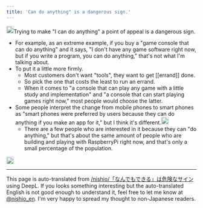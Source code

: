 ```yaml
---
title: 'Can do anything" is a dangerous sign.'
---
```


<img src='https://scrapbox.io/api/pages/nishio-en/nishio/icon' alt='nishio.icon' height="19.5"/>Trying to make "I can do anything" a point of appeal is a dangerous sign.
- For example, as an extreme example, if you buy a "game console that can do anything" and it says, "I don't have any game software right now, but if you write a program, you can do anything," that's not what I'm talking about.
- To put it a little more firmly.
    - Most customers don't want "tools", they want to get [[errand]] done.
    - So pick the one that costs the least to run an errand.
    - When it comes to "a console that can play any game with a little study and implementation" and "a console that can start playing games right now," most people would choose the latter.
- Some people interpret the change from mobile phones to smart phones as "smart phones were preferred by users because they can do anything if you make an app for it," but I think it's different.<img src='https://scrapbox.io/api/pages/nishio-en/nishio/icon' alt='nishio.icon' height="19.5"/>
    - There are a few people who are interested in it because they can "do anything," but that's about the same amount of people who are building and playing with RaspberryPi right now, and that's only a small percentage of the population.

<img src='https://scrapbox.io/api/pages/nishio-en/mitoujr2021/icon' alt='mitoujr2021.icon' height="19.5"/>

---
This page is auto-translated from [/nishio/「なんでもできる」は危険なサイン](https://scrapbox.io/nishio/「なんでもできる」は危険なサイン) using DeepL. If you looks something interesting but the auto-translated English is not good enough to understand it, feel free to let me know at [@nishio_en](https://twitter.com/nishio_en). I'm very happy to spread my thought to non-Japanese readers.